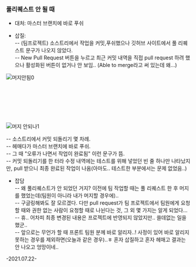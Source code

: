### 풀리퀘스트 안 될 때

- 대처: 마스터 브랜치에 바로 푸쉬

- 삽질:  
-- (팀프로젝트) 소스트리에서 작업을 커밋,푸쉬했으나 깃허브 사이트에서 풀 리퀘스트 문구가 나오지 않았다.  
-- New Pull Request 버튼을 누르고 최근 커밋 내역을 직접 pull request 하려 했으나 활성화된 버튼이 없거나 안 보임.. (Able to merge라고 써 있는데 왜...)    

![머지안됨0](https://user-images.githubusercontent.com/60069112/126636805-365132b5-bee5-4973-a36d-d7aacc08c69a.png)

<br />
<br /><br /><br /><br />

![머지 안되나1](https://user-images.githubusercontent.com/60069112/126636222-9a05426c-34d5-4e46-a7bf-f0e4499b6438.png)


-- 소스트리에서 커밋 되돌리기 몇 차례.  
-- 헤매다가 마스터 브랜치에 바로 푸쉬.  
-- 그 때 "오류가 나면서 작업이 완료됨" 이런 문구가 뜸.  
-- 커밋 되돌리기를 한 터라 수정 내역에는 테스트를 위해 넣었던 빈 줄 하나만 나타났지만, pull 받으니 최종 완료된 작업이 나옴(아마도.. 테스트한 부분에서는 문제 없었음..)  

- 잡담  
-- 왜 풀리퀘스트가 안 되었던 거지? 이전에 팀 작업할 때는 풀 리퀘스트 한 후 머지를 했었는데(팀원이 아니라 내가 머지할 경우에)..  
-- 구글링해봐도 잘 모르겠다. 다만 pull request가 팀 프로젝트에서 팀원에게 요청할 때와 권한 없는 사람이 요청할 때로 나뉜다는 것, 그 외 몇 가지는 알게 되었다...    
-- 휴.. 어차피 최종 변경된 내용은 프로젝트에 반영되지 않았지만.. 쓸데없는 일을 했군..  
-- 앞으로는 무언가 할 때 프론트 팀원 분께 바로 알리자..! 사정이 있어 바로 알리지 못하는 경우를 제외하면(오늘과 같은 경우)..ㅎ 혼자 삽질하고 혼자 헤매고 결과는 안 나오고 엉망이네..  

-2021.07.22- 
